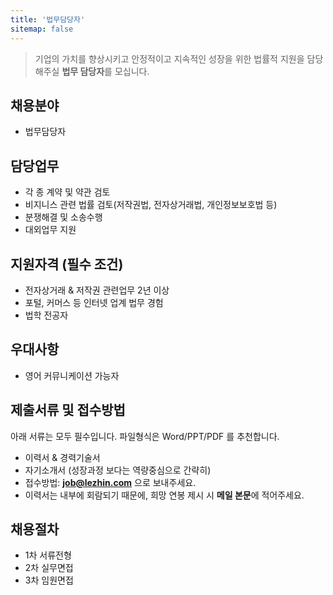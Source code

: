 ```yaml
---
title: '법무담당자'
sitemap: false
---
```

> 기업의 가치를 향상시키고 안정적이고 지속적인 성장을 위한 법률적 지원을 담당해주실
> **법무 담당자**를 모십니다.

## 채용분야

- 법무담당자

## 담당업무

- 각 종 계약 및 약관 검토
- 비지니스 관련 법률 검토(저작권법, 전자상거래법, 개인정보보호법 등)
- 분쟁해결 및 소송수행
- 대외업무 지원

## 지원자격 (필수 조건)

- 전자상거래 & 저작권 관련업무 2년 이상
- 포털, 커머스 등 인터넷 업계 법무 경험 
- 법학 전공자

## 우대사항

- 영어 커뮤니케이션 가능자

## 제출서류 및 접수방법

아래 서류는 모두 필수입니다. 파일형식은 Word/PPT/PDF 를 추천합니다.

- 이력서 & 경력기술서 
- 자기소개서 (성장과정 보다는 역량중심으로 간략히)
- 접수방법: **job@lezhin.com** 으로 보내주세요.
- 이력서는 내부에 회람되기 때문에, 희망 연봉 제시 시 **메일 본문**에 적어주세요.

## 채용절차 

- 1차 서류전형
- 2차 실무면접 
- 3차 임원면접 
